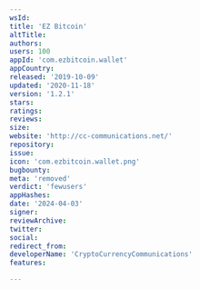 ```yaml
---
wsId: 
title: 'EZ Bitcoin'
altTitle: 
authors: 
users: 100
appId: 'com.ezbitcoin.wallet'
appCountry: 
released: '2019-10-09'
updated: '2020-11-18'
version: '1.2.1'
stars: 
ratings: 
reviews: 
size: 
website: 'http://cc-communications.net/'
repository: 
issue: 
icon: 'com.ezbitcoin.wallet.png'
bugbounty: 
meta: 'removed'
verdict: 'fewusers'
appHashes: 
date: '2024-04-03'
signer: 
reviewArchive: 
twitter: 
social: 
redirect_from: 
developerName: 'CryptoCurrencyCommunications'
features: 

---
```


